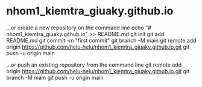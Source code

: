 # nhom1_kiemtra_giuaky.github.io

…or create a new repository on the command line
echo "# nhom1_kiemtra_giuaky.github.io" >> README.md
git init
git add README.md
git commit -m "first commit"
git branch -M main
git remote add origin https://github.com/helu-helu/nhom1_kiemtra_giuaky.github.io.git
git push -u origin main

…or push an existing repository from the command line
git remote add origin https://github.com/helu-helu/nhom1_kiemtra_giuaky.github.io.git
git branch -M main
git push -u origin main

